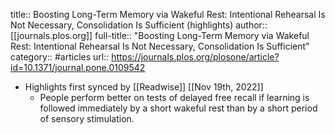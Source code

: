 title:: Boosting Long-Term Memory via Wakeful Rest: Intentional Rehearsal Is Not Necessary, Consolidation Is Sufficient (highlights)
author:: [[journals.plos.org]]
full-title:: "Boosting Long-Term Memory via Wakeful Rest: Intentional Rehearsal Is Not Necessary, Consolidation Is Sufficient"
category:: #articles
url:: https://journals.plos.org/plosone/article?id=10.1371/journal.pone.0109542

- Highlights first synced by [[Readwise]] [[Nov 19th, 2022]]
	- People perform better on tests of delayed free recall if learning is followed immediately by a short wakeful rest than by a short period of sensory stimulation.